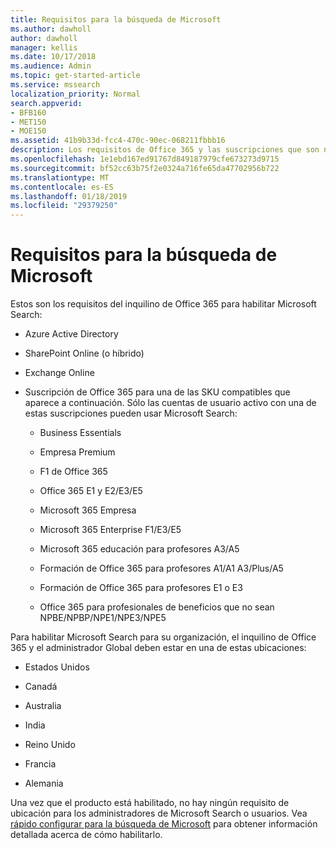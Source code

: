 ```yaml
---
title: Requisitos para la búsqueda de Microsoft
ms.author: dawholl
author: dawholl
manager: kellis
ms.date: 10/17/2018
ms.audience: Admin
ms.topic: get-started-article
ms.service: mssearch
localization_priority: Normal
search.appverid:
- BFB160
- MET150
- MOE150
ms.assetid: 41b9b33d-fcc4-470c-90ec-068211fbbb16
description: Los requisitos de Office 365 y las suscripciones que son necesarios para habilitación Microsoft Search
ms.openlocfilehash: 1e1ebd167ed91767d849187979cfe673273d9715
ms.sourcegitcommit: bf52cc63b75f2e0324a716fe65da47702956b722
ms.translationtype: MT
ms.contentlocale: es-ES
ms.lasthandoff: 01/18/2019
ms.locfileid: "29379250"
---
```

# <a name="requirements-for-microsoft-search"></a>Requisitos para la búsqueda de Microsoft

Estos son los requisitos del inquilino de Office 365 para habilitar Microsoft Search: 
  
- Azure Active Directory
    
- SharePoint Online (o híbrido)
    
- Exchange Online
    
- Suscripción de Office 365 para una de las SKU compatibles que aparece a continuación. Sólo las cuentas de usuario activo con una de estas suscripciones pueden usar Microsoft Search:
    
  - Business Essentials
    
  - Empresa Premium
    
  - F1 de Office 365
    
  - Office 365 E1 y E2/E3/E5
    
  - Microsoft 365 Empresa
    
  - Microsoft 365 Enterprise F1/E3/E5
    
  - Microsoft 365 educación para profesores A3/A5
    
  - Formación de Office 365 para profesores A1/A1 A3/Plus/A5
    
  - Formación de Office 365 para profesores E1 o E3
    
  - Office 365 para profesionales de beneficios que no sean NPBE/NPBP/NPE1/NPE3/NPE5
    
Para habilitar Microsoft Search para su organización, el inquilino de Office 365 y el administrador Global deben estar en una de estas ubicaciones:
  
- Estados Unidos
    
- Canadá
    
- Australia
    
- India
    
- Reino Unido
    
- Francia
    
- Alemania
    
Una vez que el producto está habilitado, no hay ningún requisito de ubicación para los administradores de Microsoft Search o usuarios. Vea [rápido configurar para la búsqueda de Microsoft](quick-set-up.md) para obtener información detallada acerca de cómo habilitarlo. 

  

